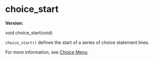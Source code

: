 # choice_start

**Version:** <VersionInfo dink="" standalone />&nbsp;<VersionInfo freedink="" standalone />&nbsp;<VersionInfo dinkhd="" standalone />&nbsp;<VersionInfo yedink="" standalone />

<Prototype>void choice_start(void)</Prototype>

`choice_start()` defines the start of a series of choice statement lines.

For more information, see [Choice Menu](../guide/npc.md#choice-menu).
